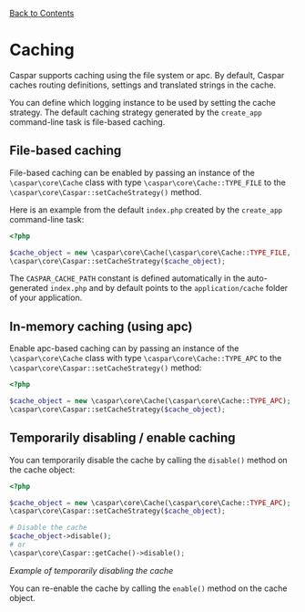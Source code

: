 [Back to Contents](../README.md)

# Caching
Caspar supports caching using the file system or apc. By default, Caspar caches routing definitions, settings and
translated strings in the cache.

You can define which logging instance to be used by setting the cache strategy. The default caching strategy generated
by the `create_app` command-line task is file-based caching. 

## File-based caching
File-based caching can be enabled by passing an instance of the `\caspar\core\Cache` class with type 
`\caspar\core\Cache::TYPE_FILE` to the `\caspar\core\Caspar::setCacheStrategy()` method.

Here is an example from the default `index.php` created by the `create_app` command-line task:
```php
<?php

$cache_object = new \caspar\core\Cache(\caspar\core\Cache::TYPE_FILE, ['path' => CASPAR_CACHE_PATH]);
\caspar\core\Caspar::setCacheStrategy($cache_object);
```

The `CASPAR_CACHE_PATH` constant is defined automatically in the auto-generated `index.php` and by default points to
the `application/cache` folder of your application.

## In-memory caching (using apc)
Enable apc-based caching can by passing an instance of the `\caspar\core\Cache` class with type 
`\caspar\core\Cache::TYPE_APC` to the `\caspar\core\Caspar::setCacheStrategy()` method:
```php
<?php

$cache_object = new \caspar\core\Cache(\caspar\core\Cache::TYPE_APC);
\caspar\core\Caspar::setCacheStrategy($cache_object);
```

## Temporarily disabling / enable caching
You can temporarily disable the cache by calling the `disable()` method on the cache object:

```php
<?php

$cache_object = new \caspar\core\Cache(\caspar\core\Cache::TYPE_APC);
\caspar\core\Caspar::setCacheStrategy($cache_object);

# Disable the cache
$cache_object->disable();
# or
\caspar\core\Caspar::getCache()->disable();
```
*Example of temporarily disabling the cache*

You can re-enable the cache by calling the `enable()` method on the cache object.
